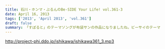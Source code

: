 ```yaml
---
title: 石川・ホンマ・ぶるんのBe-SIDE Your Life! vol.361-3
date: April 16, 2013
tags: ['2013', 'April 2013', 'vol.361']
draft: false
summary: 「すぽると」のテーマソングが布袋サンの作品になりましたね。ビーサイのテーマソングもいずれ・・・と、ホンマさんの今の勢いなら可能かもしれない！？ＮＡＭＡＥ
---
```


http://project-phi.ddo.jp/ishikawa/ishikawa361_3.mp3